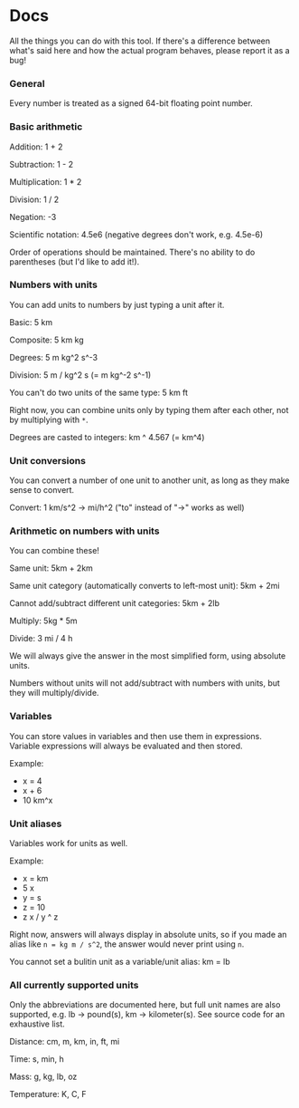 # Docs

All the things you can do with this tool. If there's a difference
between what's said here and how the actual program behaves, please report
it as a bug!

### General

Every number is treated as a signed 64-bit floating point number.

### Basic arithmetic

Addition: 1 + 2

Subtraction: 1 - 2

Multiplication: 1 * 2

Division: 1 / 2

Negation: -3

Scientific notation: 4.5e6 (negative degrees don't work, e.g. 4.5e-6)

Order of operations should be maintained. There's no ability to
do parentheses (but I'd like to add it!).

### Numbers with units

You can add units to numbers by just typing a unit after it.

Basic: 5 km

Composite: 5 km kg

Degrees: 5 m kg^2 s^-3

Division: 5 m / kg^2 s (= m kg^-2 s^-1)

You can't do two units of the same type: 5 km ft

Right now, you can combine units only by typing them after each other, not by multiplying with `*`.

Degrees are casted to integers: km ^ 4.567 (= km^4)

### Unit conversions

You can convert a number of one unit to another unit, as long as they
make sense to convert.

Convert: 1 km/s^2 -> mi/h^2 ("to" instead of "->" works as well)

### Arithmetic on numbers with units

You can combine these!

Same unit: 5km + 2km

Same unit category (automatically converts to left-most unit): 5km + 2mi

Cannot add/subtract different unit categories: 5km + 2lb

Multiply: 5kg * 5m

Divide: 3 mi / 4 h

We will always give the answer in the most simplified form, using absolute units.

Numbers without units will not add/subtract with numbers with units, but they
will multiply/divide.

### Variables

You can store values in variables and then use them in expressions.
Variable expressions will always be evaluated and then stored.

Example:
- x = 4
- x + 6
- 10 km^x

### Unit aliases

Variables work for units as well.

Example:
- x = km
- 5 x
- y = s
- z = 10
- z x / y ^ z

Right now, answers will always display in absolute units, so if you made an
alias like `n = kg m / s^2`, the answer would never print using `n`.

You cannot set a bulitin unit as a variable/unit alias: km = lb

### All currently supported units

Only the abbreviations are documented here, but full unit names are also supported,
e.g. lb -> pound(s), km -> kilometer(s). See source code for an exhaustive list.

Distance: cm, m, km, in, ft, mi

Time: s, min, h

Mass: g, kg, lb, oz

Temperature: K, C, F

